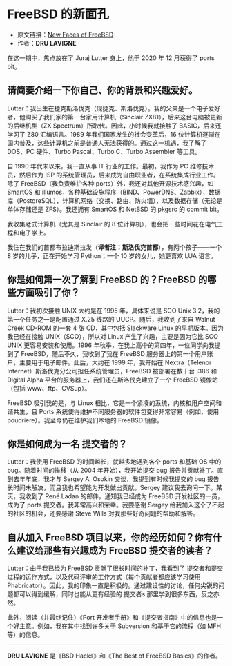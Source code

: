 # FreeBSD 的新面孔

- 原文链接：[New Faces of FreeBSD](https://freebsdfoundation.org/wp-content/uploads/2021/03/New-Faces.pdf)
- 作者：**DRU LAVIGNE**

在这一期中，焦点放在了 Juraj Lutter 身上，他于 2020 年 12 月获得了 ports bit。

## 请简要介绍一下你自己、你的背景和兴趣爱好。

Lutter：我出生在捷克斯洛伐克（现捷克、斯洛伐克）。我的父亲是一个电子爱好者，他购买了我们家的第一台家用计算机（Sinclair ZX81），后来这台电脑被更新的后继机型（ZX Spectrum）所取代。因此，小时候我就接触了 BASIC，后来还学习了 Z80 汇编语言。1989 年我们国家发生的社会变革后，16 位计算机逐渐在国内普及，这些计算机之前是普通人无法获得的。通过这一机遇，我了解了 DOS、PC 硬件、Turbo Pascal、Turbo C、Turbo Assembler 等工具。

自 1990 年代末以来，我一直从事 IT 行业的工作。最初，我作为 PC 维修技术员，然后作为 ISP 的系统管理员，后来成为自由职业者，在系统集成行业工作。除了 FreeBSD（我负责维护各种 ports）外，我还对其他开源技术感兴趣，如 SmartOS 和 illumos，各种基础设施程序（BIND、PowerDNS、Zabbix），数据库（PostgreSQL），计算机网络（交换、路由、防火墙），以及数据存储（无论是单体存储还是 ZFS）。我还拥有 SmartOS 和 NetBSD 的 pkgsrc 的 commit bit。

我收集老式计算机（尤其是 Sinclair 的 8 位计算机），也会把一些时间花在电气工程和电子学上。

我住在我们的首都布拉迪斯拉发（**译者注：斯洛伐克首都**），有两个孩子——一个 8 岁的儿子，正在开始学习 Python；一个 10 岁的女儿，她更喜欢 LUA 语言。

## 你是如何第一次了解到 FreeBSD 的？FreeBSD 的哪些方面吸引了你？

Lutter：我初次接触 UNIX 大约是在 1995 年，具体来说是 SCO Unix 3.2，我的第一个任务之一是配置通过 X.25 线路的 UUCP。随后，我收到了来自 Walnut Creek CD-ROM 的一套 4 张 CD，其中包括 Slackware Linux 的早期版本。因为我已经在接触 UNIX（SCO），所以对 Linux 产生了兴趣，主要是因为它比 SCO UNIX 更容易安装和使用。1996 年秋季，在我上高中的第四年，一位同学向我提到了 FreeBSD，随后不久，我收到了我在 FreeBSD 服务器上的第一个用户账户，主要用于电子邮件。此后，大约在 1999 年，我开始在 Nextra（Telenor Internet）斯洛伐克分公司担任系统管理员，FreeBSD 被部署在数十台 i386 和 Digital Alpha 平台的服务器上，我们还在斯洛伐克建立了一个 FreeBSD 镜像站（包括 www、ftp、CVSup）。

FreeBSD 吸引我的是，与 Linux 相比，它是一个紧凑的系统，内核和用户空间和谐共生，且 Ports 系统使得维护不同服务器的软件包变得非常容易（例如，使用 poudriere）。我至今仍在维护我们本地的 FreeBSD 镜像。

## 你是如何成为一名 提交者的？

Lutter：我使用 FreeBSD 的时间越长，就越多地遇到各个 ports 和基础 OS 中的 bug。随着时间的推移（从 2004 年开始），我开始提交 bug 报告并贡献补丁。直到去年年底，我才与 Sergey A. Osokin 交谈，我提到有时候我提交的 bug 报告长时间未解决，而且我也希望能为开发做出贡献。Sergey 建议我去询问一下。某天，我收到了 René Ladan 的邮件，通知我已经成为 FreeBSD 开发社区的一员，成为了 ports 提交者。我非常高兴和荣幸。我要感谢 Sergey 给我加入这个了不起的社区的机会，还要感谢 Steve Wills 对我那些好奇问题的帮助和解答。

## 自从加入 FreeBSD 项目以来，你的经历如何？你有什么建议给那些有兴趣成为 FreeBSD 提交者的读者？

Lutter：由于我已经为 FreeBSD 贡献了很长时间的补丁，我看到了 提交者和提交过程的运作方式，以及代码评审的工作方式（每个贡献者都应该学习使用 Phabricator）。因此，我的印象一直是积极的。通过建设性的讨论，任何尖锐的问题都可以得到缓解，同时也能从更有经验的 提交者s 那里学到很多东西，反之亦然。

此外，阅读（并最终记住）《Port 开发者手册》和《提交者指南》中的信息也是一个好主意。例如，我在其中找到许多关于 Subversion 和基于它的流程（如 MFH 等）的信息。

---

**DRU LAVIGNE** 是《BSD Hacks》和《The Best of FreeBSD Basics》的作者。
